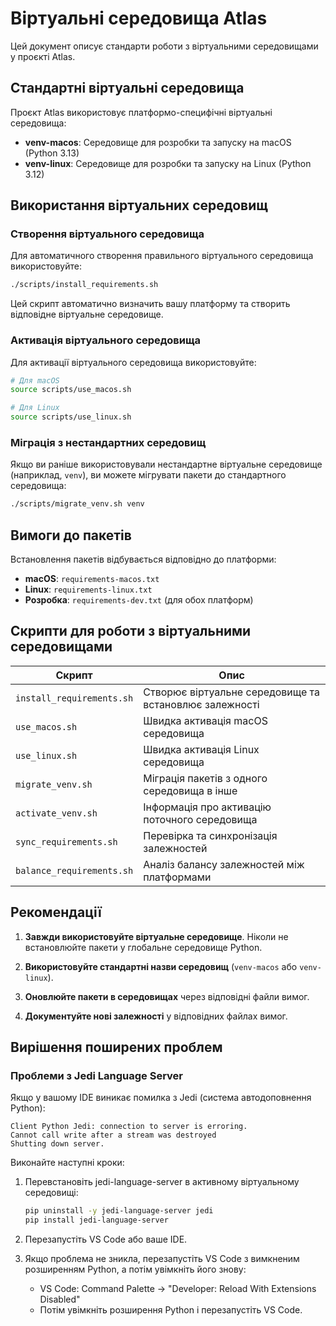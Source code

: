 # Віртуальні середовища Atlas

Цей документ описує стандарти роботи з віртуальними середовищами у проєкті Atlas.

## Стандартні віртуальні середовища

Проєкт Atlas використовує платформо-специфічні віртуальні середовища:

- **venv-macos**: Середовище для розробки та запуску на macOS (Python 3.13)
- **venv-linux**: Середовище для розробки та запуску на Linux (Python 3.12)

## Використання віртуальних середовищ

### Створення віртуального середовища

Для автоматичного створення правильного віртуального середовища використовуйте:

```bash
./scripts/install_requirements.sh
```

Цей скрипт автоматично визначить вашу платформу та створить відповідне віртуальне середовище.

### Активація віртуального середовища

Для активації віртуального середовища використовуйте:

```bash
# Для macOS
source scripts/use_macos.sh

# Для Linux
source scripts/use_linux.sh
```

### Міграція з нестандартних середовищ

Якщо ви раніше використовували нестандартне віртуальне середовище (наприклад, `venv`), ви можете мігрувати пакети до стандартного середовища:

```bash
./scripts/migrate_venv.sh venv
```

## Вимоги до пакетів

Встановлення пакетів відбувається відповідно до платформи:

- **macOS**: `requirements-macos.txt`
- **Linux**: `requirements-linux.txt`
- **Розробка**: `requirements-dev.txt` (для обох платформ)

## Скрипти для роботи з віртуальними середовищами

| Скрипт | Опис |
|--------|------|
| `install_requirements.sh` | Створює віртуальне середовище та встановлює залежності |
| `use_macos.sh` | Швидка активація macOS середовища |
| `use_linux.sh` | Швидка активація Linux середовища |
| `migrate_venv.sh` | Міграція пакетів з одного середовища в інше |
| `activate_venv.sh` | Інформація про активацію поточного середовища |
| `sync_requirements.sh` | Перевірка та синхронізація залежностей |
| `balance_requirements.sh` | Аналіз балансу залежностей між платформами |

## Рекомендації

1. **Завжди використовуйте віртуальне середовище**. Ніколи не встановлюйте пакети у глобальне середовище Python.

2. **Використовуйте стандартні назви середовищ** (`venv-macos` або `venv-linux`).

3. **Оновлюйте пакети в середовищах** через відповідні файли вимог.

4. **Документуйте нові залежності** у відповідних файлах вимог.

## Вирішення поширених проблем

### Проблеми з Jedi Language Server

Якщо у вашому IDE виникає помилка з Jedi (система автодоповнення Python):

```
Client Python Jedi: connection to server is erroring.
Cannot call write after a stream was destroyed
Shutting down server.
```

Виконайте наступні кроки:

1. Перевстановіть jedi-language-server в активному віртуальному середовищі:

   ```bash
   pip uninstall -y jedi-language-server jedi
   pip install jedi-language-server
   ```

2. Перезапустіть VS Code або ваше IDE.

3. Якщо проблема не зникла, перезапустіть VS Code з вимкненим розширенням Python, а потім увімкніть його знову:
   - VS Code: Command Palette → "Developer: Reload With Extensions Disabled"
   - Потім увімкніть розширення Python і перезапустіть VS Code.
